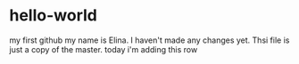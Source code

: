 # hello-world
my first github
my name is Elina. I haven't made any changes yet. Thsi file is just a copy of the master.
today i'm adding this row
